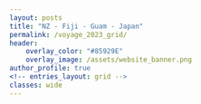 ```yaml
---
layout: posts
title: "NZ - Fiji - Guam - Japan"
permalink: /voyage_2023_grid/
header:
    overlay_color: "#85929E"
    overlay_image: /assets/website_banner.png
author_profile: true
<!-- entries_layout: grid -->
classes: wide
---
```

